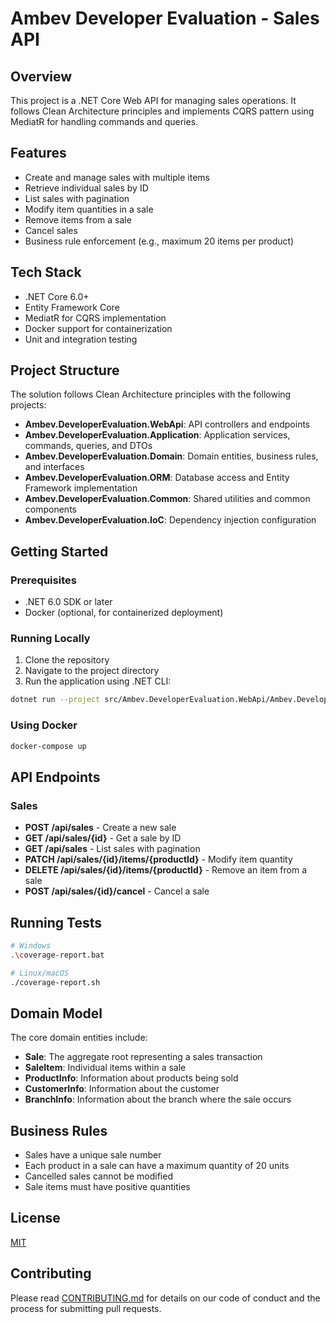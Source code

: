 # Ambev Developer Evaluation - Sales API

## Overview

This project is a .NET Core Web API for managing sales operations. It follows Clean Architecture principles and implements CQRS pattern using MediatR for handling commands and queries.

## Features

- Create and manage sales with multiple items
- Retrieve individual sales by ID
- List sales with pagination
- Modify item quantities in a sale
- Remove items from a sale
- Cancel sales
- Business rule enforcement (e.g., maximum 20 items per product)

## Tech Stack

- .NET Core 6.0+
- Entity Framework Core
- MediatR for CQRS implementation
- Docker support for containerization
- Unit and integration testing

## Project Structure

The solution follows Clean Architecture principles with the following projects:

- **Ambev.DeveloperEvaluation.WebApi**: API controllers and endpoints
- **Ambev.DeveloperEvaluation.Application**: Application services, commands, queries, and DTOs
- **Ambev.DeveloperEvaluation.Domain**: Domain entities, business rules, and interfaces
- **Ambev.DeveloperEvaluation.ORM**: Database access and Entity Framework implementation
- **Ambev.DeveloperEvaluation.Common**: Shared utilities and common components
- **Ambev.DeveloperEvaluation.IoC**: Dependency injection configuration

## Getting Started

### Prerequisites

- .NET 6.0 SDK or later
- Docker (optional, for containerized deployment)

### Running Locally

1. Clone the repository
2. Navigate to the project directory
3. Run the application using .NET CLI:

```bash
dotnet run --project src/Ambev.DeveloperEvaluation.WebApi/Ambev.DeveloperEvaluation.WebApi.csproj
```

### Using Docker

```bash
docker-compose up
```

## API Endpoints

### Sales

- **POST /api/sales** - Create a new sale
- **GET /api/sales/{id}** - Get a sale by ID
- **GET /api/sales** - List sales with pagination
- **PATCH /api/sales/{id}/items/{productId}** - Modify item quantity
- **DELETE /api/sales/{id}/items/{productId}** - Remove an item from a sale
- **POST /api/sales/{id}/cancel** - Cancel a sale

## Running Tests

```bash
# Windows
.\coverage-report.bat

# Linux/macOS
./coverage-report.sh
```

## Domain Model

The core domain entities include:

- **Sale**: The aggregate root representing a sales transaction
- **SaleItem**: Individual items within a sale
- **ProductInfo**: Information about products being sold
- **CustomerInfo**: Information about the customer
- **BranchInfo**: Information about the branch where the sale occurs

## Business Rules

- Sales have a unique sale number
- Each product in a sale can have a maximum quantity of 20 units
- Cancelled sales cannot be modified
- Sale items must have positive quantities

## License

[MIT](LICENSE)

## Contributing

Please read [CONTRIBUTING.md](CONTRIBUTING.md) for details on our code of conduct and the process for submitting pull requests.
